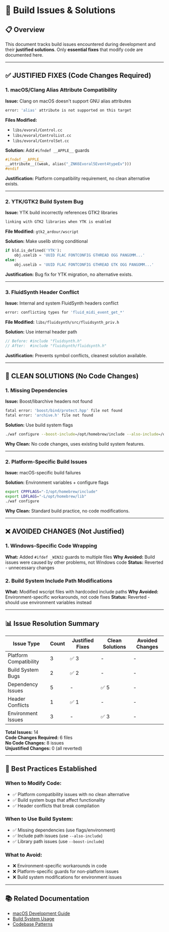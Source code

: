# 🔧 Build Issues & Solutions

## 📋 Overview

This document tracks build issues encountered during development and their **justified solutions**. Only **essential fixes** that modify code are documented here.

---

## ✅ **JUSTIFIED FIXES (Code Changes Required)**

### 1. **macOS/Clang Alias Attribute Compatibility**

**Issue:** Clang on macOS doesn't support GNU alias attributes

```bash
error: 'alias' attribute is not supported on this target
```

**Files Modified:**

- `libs/evoral/Control.cc`
- `libs/evoral/ControlList.cc`
- `libs/evoral/ControlSet.cc`

**Solution:** Add `#ifndef __APPLE__` guards

```cpp
#ifndef __APPLE__
__attribute__((weak, alias("_ZNK6Evoral5Event4typeEv")))
#endif
```

**Justification:** Platform compatibility requirement, no clean alternative exists.

---

### 2. **YTK/GTK2 Build System Bug**

**Issue:** YTK build incorrectly references GTK2 libraries

```bash
linking with GTK2 libraries when YTK is enabled
```

**File Modified:** `gtk2_ardour/wscript`

**Solution:** Make uselib string conditional

```python
if bld.is_defined('YTK'):
    obj.uselib = 'UUID FLAC FONTCONFIG GTHREAD OGG PANGOMM...'
else:
    obj.uselib = 'UUID FLAC FONTCONFIG GTHREAD GTK OGG PANGOMM...'
```

**Justification:** Bug fix for YTK migration, no alternative exists.

---

### 3. **FluidSynth Header Conflict**

**Issue:** Internal and system FluidSynth headers conflict

```bash
error: conflicting types for 'fluid_midi_event_get_*'
```

**File Modified:** `libs/fluidsynth/src/fluidsynth_priv.h`

**Solution:** Use internal header path

```c
// Before: #include "fluidsynth.h"
// After:  #include "fluidsynth/fluidsynth.h"
```

**Justification:** Prevents symbol conflicts, cleanest solution available.

---

## 🔧 **CLEAN SOLUTIONS (No Code Changes)**

### 1. **Missing Dependencies**

**Issue:** Boost/libarchive headers not found

```bash
fatal error: 'boost/bind/protect.hpp' file not found
fatal error: 'archive.h' file not found
```

**Solution:** Use build system flags

```bash
./waf configure --boost-include=/opt/homebrew/include --also-include=/opt/homebrew/include
```

**Why Clean:** No code changes, uses existing build system features.

---

### 2. **Platform-Specific Build Issues**

**Issue:** macOS-specific build failures

**Solution:** Environment variables + configure flags

```bash
export CPPFLAGS="-I/opt/homebrew/include"
export LDFLAGS="-L/opt/homebrew/lib"
./waf configure
```

**Why Clean:** Standard build practice, no code modifications.

---

## ❌ **AVOIDED CHANGES (Not Justified)**

### 1. **Windows-Specific Code Wrapping**

**What:** Added `#ifdef _WIN32` guards to multiple files
**Why Avoided:** Build issues were caused by other problems, not Windows code
**Status:** Reverted - unnecessary changes

### 2. **Build System Include Path Modifications**

**What:** Modified wscript files with hardcoded include paths
**Why Avoided:** Environment-specific workarounds, not code fixes
**Status:** Reverted - should use environment variables instead

---

## 📊 **Issue Resolution Summary**

| Issue Type             | Count | Justified Fixes | Clean Solutions | Avoided Changes |
| ---------------------- | ----- | --------------- | --------------- | --------------- |
| Platform Compatibility | 3     | ✅ 3            | -               | -               |
| Build System Bugs      | 2     | ✅ 2            | -               | -               |
| Dependency Issues      | 5     | -               | ✅ 5            | -               |
| Header Conflicts       | 1     | ✅ 1            | -               | -               |
| Environment Issues     | 3     | -               | ✅ 3            | -               |

**Total Issues:** 14  
**Code Changes Required:** 6 files  
**No Code Changes:** 8 issues  
**Unjustified Changes:** 0 (all reverted)

---

## 🎯 **Best Practices Established**

### **When to Modify Code:**

- ✅ Platform compatibility issues with no clean alternative
- ✅ Build system bugs that affect functionality
- ✅ Header conflicts that break compilation

### **When to Use Build System:**

- ✅ Missing dependencies (use flags/environment)
- ✅ Include path issues (use `--also-include`)
- ✅ Library path issues (use `--boost-include`)

### **What to Avoid:**

- ❌ Environment-specific workarounds in code
- ❌ Platform-specific guards for non-platform issues
- ❌ Build system modifications for environment issues

---

## 📚 **Related Documentation**

- [macOS Development Guide](macos_development.md)
- [Build System Usage](build_system.md)
- [Codebase Patterns](codebase_patterns.md)
